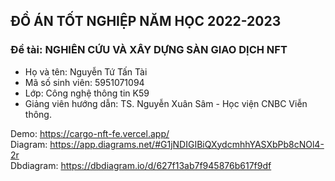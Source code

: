 
## ĐỒ ÁN TỐT NGHIỆP NĂM HỌC 2022-2023

### Đề tài: NGHIÊN CỨU VÀ XÂY DỰNG SÀN GIAO DỊCH NFT

- Họ và tên: Nguyễn Tứ Tấn Tài
- Mã số sinh viên: 5951071094
- Lớp: Công nghệ thông tin K59
- Giảng viên hướng dẫn: TS. Nguyễn Xuân Sâm - Học viện CNBC Viễn thông.

Demo: https://cargo-nft-fe.vercel.app/ <br />
Diagram: https://app.diagrams.net/#G1jNDIGIBiQXydcmhhYASXbPb8cNOl4-2r <br />
Dbdiagram: https://dbdiagram.io/d/627f13ab7f945876b617f9df

